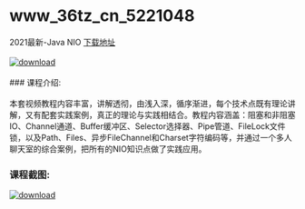 # www_36tz_cn_5221048
2021最新-Java NIO
[下载地址](http://www.36tz.cn/article/5221048 "下载地址")
<br/></br>[![download](http://36tz.cn/muke_img/2021_09_1-22-300x164.png "下载地址")](http://www.36tz.cn/article/5221048 "下载地址")
<br/></br>### 课程介绍:<br/></br>本套视频教程内容丰富，讲解透彻，由浅入深，循序渐进，每个技术点既有理论讲解，又有配套实践案例，真正的理论与实践相结合。教程内容涵盖：阻塞和非阻塞IO、Channel通道、Buffer缓冲区、Selector选择器、Pipe管道、FileLock文件锁，以及Path、Files、异步FileChannel和Charset字符编码等，并通过一个多人聊天室的综合案例，把所有的NIO知识点做了实践应用。

### 课程截图:
[![download](http://36tz.cn/muke_img/2021_09_2-20.png "下载地址")](http://www.36tz.cn/article/5221048 "下载地址")

